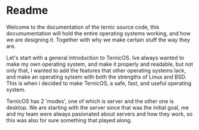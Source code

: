 # Readme

Welcome to the documentation of the ternic source code, this documumentation will hold the entire
operating systems working, and how we are designing it. Together with why we make certain stuff the way
they are.

Let's start with a general introduction to TernicOS. Ive always wanted to make my own operating system,
and make it properly and readable, but not only that, I wanted to add the features that other operating
systems lack, and make an operating sytsem with both the strengths of Linux and BSD. This is when i 
decided to make TernicOS, a safe, fast, and useful operating system.

TernicOS has 2 'modes', one of which is server and the other one is desktop. We are starting with the server
since that was the initial goal, me and my team were always pasionated about servers and how they work,
so this was also for sure something that played along.


